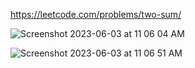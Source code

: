 https://leetcode.com/problems/two-sum/


![Screenshot 2023-06-03 at 11 06 04 AM](https://github.com/annmary25/Python-Programming/assets/47209907/db23fa41-5aaa-459a-8666-d660aefbae03)



![Screenshot 2023-06-03 at 11 06 51 AM](https://github.com/annmary25/Python-Programming/assets/47209907/6cf430f0-75ab-480a-a68a-42888ce5e6d4)
